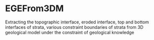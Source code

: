 # EGEFrom3DM
Extracting the topographic interface, eroded interface, top and bottom interfaces of strata, various constraint boundaries of strata from 3D geological model under the constraint of geological knowledge
